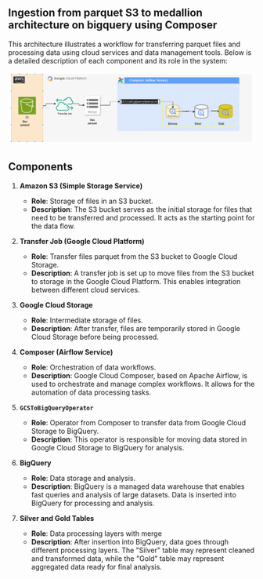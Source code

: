 ## Ingestion from parquet S3 to medallion architecture on bigquery using Composer

This architecture illustrates a workflow for transferring parquet files and processing data using cloud services and data management tools. 
Below is a detailed description of each component and its role in the system:

<img src="Airflow1-parquet.png">

## Components

1. **Amazon S3 (Simple Storage Service)**
   - **Role**: Storage of files in an S3 bucket.
   - **Description**: The S3 bucket serves as the initial storage for files that need to be transferred and processed. It acts as the starting point for the data flow.

2. **Transfer Job (Google Cloud Platform)**
   - **Role**: Transfer files parquet from the S3 bucket to Google Cloud Storage.
   - **Description**: A transfer job is set up to move files from the S3 bucket to storage in the Google Cloud Platform. This enables integration between different cloud services.

3. **Google Cloud Storage**
   - **Role**: Intermediate storage of files.
   - **Description**: After transfer, files are temporarily stored in Google Cloud Storage before being processed.

4. **Composer (Airflow Service)**
   - **Role**: Orchestration of data workflows.
   - **Description**: Google Cloud Composer, based on Apache Airflow, is used to orchestrate and manage complex workflows. It allows for the automation of data processing tasks.

5. **`GCSToBigQueryOperator`**
   - **Role**: Operator from Composer to transfer data from Google Cloud Storage to BigQuery.
   - **Description**: This operator is responsible for moving data stored in Google Cloud Storage to BigQuery for analysis.

6. **BigQuery**
   - **Role**: Data storage and analysis.
   - **Description**: BigQuery is a managed data warehouse that enables fast queries and analysis of large datasets. Data is inserted into BigQuery for processing and analysis.

7. **Silver and Gold Tables**
   - **Role**: Data processing layers with merge
   - **Description**: After insertion into BigQuery, data goes through different processing layers. The "Silver" table may represent cleaned and transformed data, while the "Gold" table may represent aggregated data ready for final analysis.



